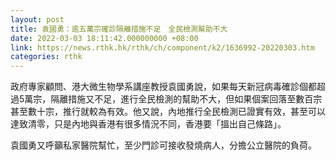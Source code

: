 ```yaml
---
layout: post
title: 袁國勇：逾五萬宗確診隔離措施不足　全民檢測幫助不大
date: 2022-03-03 18:11:42.000000000 +08:00
link: https://news.rthk.hk/rthk/ch/component/k2/1636992-20220303.htm
categories: rthk
---
```


政府專家顧問、港大微生物學系講座教授袁國勇說，如果每天新冠病毒確診個都超過5萬宗，隔離措施又不足，進行全民檢測的幫助不大，但如果個案回落至數百宗甚至數十宗，推行就較為有效。他又說，內地推行全民檢測已證實有效，甚至可以達致清零，只是內地與香港有很多情況不同，香港要「搵出自己條路」。

袁國勇又呼籲私家醫院幫忙，至少門診可接收發燒病人，分擔公立醫院的負荷。
